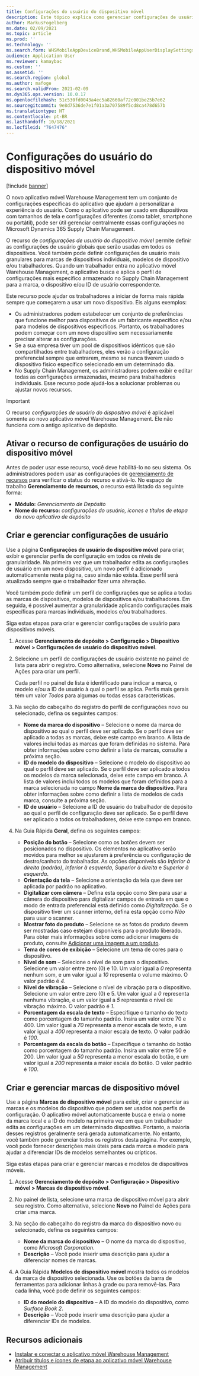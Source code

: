 ```yaml
---
title: Configurações do usuário do dispositivo móvel
description: Este tópico explica como gerenciar configurações de usuário do dispositivo móvel para trabalhadores de depósito.
author: MarkusFogelberg
ms.date: 02/09/2021
ms.topic: article
ms.prod: ''
ms.technology: ''
ms.search.form: WHSMobileAppDeviceBrand,WHSMobileAppUserDisplaySettings
audience: Application User
ms.reviewer: kamaybac
ms.custom: ''
ms.assetid: ''
ms.search.region: global
ms.author: mafoge
ms.search.validFrom: 2021-02-09
ms.dyn365.ops.version: 10.0.17
ms.openlocfilehash: 51c530fd0043a4ec5a82660af72c001be25b7e62
ms.sourcegitcommit: 9e8d7536de7e1f01a3a707589f5cd8ca478d657b
ms.translationtype: HT
ms.contentlocale: pt-BR
ms.lasthandoff: 10/18/2021
ms.locfileid: "7647476"
---
```

# <a name="mobile-device-user-settings"></a>Configurações do usuário do dispositivo móvel

[!include [banner](../../includes/banner.md)]

O novo aplicativo móvel Warehouse Management tem um conjunto de configurações específicas do aplicativo que ajudam a personalizar a experiência do usuário. Como o aplicativo pode ser usado em dispositivos com tamanhos de tela e configurações diferentes (como tablet, smartphone ou portátil), pode ser útil gerenciar centralmente essas configurações no Microsoft Dynamics 365 Supply Chain Management.

O recurso de *configurações de usuário do dispositivo móvel* permite definir as configurações de usuário globais que serão usadas em todos os dispositivos. Você também pode definir configurações de usuário mais granulares para marcas de dispositivos individuais, modelos de dispositivo e/ou trabalhadores. Quando um trabalhador entra no aplicativo móvel Warehouse Management, o aplicativo busca e aplica o perfil de configurações mais específico armazenado no Supply Chain Management para a marca, o dispositivo e/ou ID de usuário correspondente.

Este recurso pode ajudar os trabalhadores a iniciar de forma mais rápida sempre que começarem a usar um novo dispositivo. Eis alguns exemplos:

- Os administradores podem estabelecer um conjunto de preferências que funcione melhor para dispositivos de um fabricante específico e/ou para modelos de dispositivos específicos. Portanto, os trabalhadores podem começar com um novo dispositivo sem necessariamente precisar alterar as configurações.
- Se a sua empresa tiver um pool de dispositivos idênticos que são compartilhados entre trabalhadores, eles verão a configuração preferencial sempre que entrarem, mesmo se nunca tiverem usado o dispositivo físico específico selecionado em um determinado dia.
- No Supply Chain Management, os administradores podem exibir e editar todas as configurações armazenadas, mesmo para trabalhadores individuais. Esse recurso pode ajudá-los a solucionar problemas ou ajustar novos recursos.

> [!IMPORTANT]
> O recurso *configurações de usuário do dispositivo móvel* é aplicável somente ao novo aplicativo móvel Warehouse Management. Ele não funciona com o antigo aplicativo de depósito.

## <a name="turn-on-the-mobile-device-user-settings-feature"></a>Ativar o recurso de configurações de usuário do dispositivo móvel

Antes de poder usar esse recurso, você deve habilitá-lo no seu sistema. Os administradores podem usar as configurações de [gerenciamento de recursos](../../fin-ops-core/fin-ops/get-started/feature-management/feature-management-overview.md) para verificar o status do recurso e ativá-lo. No espaço de trabalho **Gerenciamento de recursos**, o recurso está listado da seguinte forma:

- **Módulo:** *Gerenciamento de Depósito*
- **Nome do recurso:** *configurações do usuário, ícones e títulos de etapa do novo aplicativo de depósito*

## <a name="create-and-manage-user-settings"></a>Criar e gerenciar configurações de usuário

Use a página **Configurações de usuário do dispositivo móvel** para criar, exibir e gerenciar perfis de configuração em todos os níveis de granularidade. Na primeira vez que um trabalhador edita as configurações de usuário em um novo dispositivo, um novo perfil é adicionado automaticamente nesta página, caso ainda não exista. Esse perfil será atualizado sempre que o trabalhador fizer uma alteração.

Você também pode definir um perfil de configurações que se aplica a todas as marcas de dispositivos, modelos de dispositivos e/ou trabalhadores. Em seguida, é possível aumentar a granularidade aplicando configurações mais específicas para marcas individuais, modelos e/ou trabalhadores.

Siga estas etapas para criar e gerenciar configurações de usuário para dispositivos móveis.

1. Acesse **Gerenciamento de depósito \> Configuração \> Dispositivo móvel \> Configurações de usuário do dispositivo móvel**.
1. Selecione um perfil de configurações de usuário existente no painel de lista para abrir o registro. Como alternativa, selecione **Novo** no Painel de Ações para criar um perfil.

    Cada perfil no painel de lista é identificado para indicar a marca, o modelo e/ou a ID de usuário à qual o perfil se aplica. Perfis mais gerais têm um valor *Todos* para algumas ou todas essas características.

1. Na seção do cabeçalho do registro do perfil de configurações novo ou selecionado, defina os seguintes campos:

    - **Nome da marca do dispositivo** – Selecione o nome da marca do dispositivo ao qual o perfil deve ser aplicado. Se o perfil deve ser aplicado a todas as marcas, deixe este campo em branco. A lista de valores inclui todas as marcas que foram definidas no sistema. Para obter informações sobre como definir a lista de marcas, consulte a próxima seção.
    - **ID do modelo do dispositivo** – Selecione o modelo do dispositivo ao qual o perfil deve ser aplicado. Se o perfil deve ser aplicado a todos os modelos da marca selecionada, deixe este campo em branco. A lista de valores inclui todos os modelos que foram definidos para a marca selecionada no campo **Nome da marca do dispositivo**. Para obter informações sobre como definir a lista de modelos de cada marca, consulte a próxima seção.
    - **ID de usuário** – Selecione a ID de usuário do trabalhador de depósito ao qual o perfil de configuração deve ser aplicado. Se o perfil deve ser aplicado a todos os trabalhadores, deixe este campo em branco.

1. Na Guia Rápida **Geral**, defina os seguintes campos:

    - **Posição do botão** – Selecione como os botões devem ser posicionados no dispositivo. Os elementos no aplicativo serão movidos para melhor se ajustarem à preferência ou configuração de destro/canhoto do trabalhador. As opções disponíveis são *Inferior à direita (padrão)*, *Inferior à esquerda*, *Superior à direita* e *Superior à esquerda*.
    - **Orientação da tela** – Selecione a orientação da tela que deve ser aplicada por padrão no aplicativo.
    - **Digitalizar com câmera** – Defina esta opção como *Sim* para usar a câmera do dispositivo para digitalizar campos de entrada em que o modo de entrada preferencial está definido como *Digitalização*. Se o dispositivo tiver um scanner interno, defina esta opção como *Não* para usar o scanner.
    - **Mostrar foto do produto** – Selecione se as fotos do produto devem ser mostradas caso estejam disponíveis para o produto liberado. Para obter mais informações sobre como adicionar imagens de produto, consulte [Adicionar uma imagem a um produto](../pim/tasks/add-image-product.md).
    - **Tema de cores de exibição** – Selecione um tema de cores para o dispositivo.
    - **Nível de som** – Selecione o nível de som para o dispositivo. Selecione um valor entre zero (0) e 10. Um valor igual a *0* representa nenhum som, e um valor igual a *10* representa o volume máximo. O valor padrão é *4*.
    - **Nível de vibração** – Selecione o nível de vibração para o dispositivo. Selecione um valor entre zero (0) e 5. Um valor igual a *0* representa nenhuma vibração, e um valor igual a *5* representa o nível de vibração máximo. O valor padrão é *1*.
    - **Porcentagem da escala de texto** – Especifique o tamanho do texto como porcentagem do tamanho padrão. Insira um valor entre 70 e 400. Um valor igual a *70* representa a menor escala de texto, e um valor igual a *400* representa a maior escala de texto. O valor padrão é *100*.
    - **Porcentagem da escala do botão** – Especifique o tamanho do botão como porcentagem do tamanho padrão. Insira um valor entre 50 e 200. Um valor igual a *50* representa a menor escala do botão, e um valor igual a *200* representa a maior escala do botão. O valor padrão é *100*.

## <a name="create-and-manage-mobile-device-brands"></a>Criar e gerenciar marcas de dispositivo móvel

Use a página **Marcas de dispositivo móvel** para exibir, criar e gerenciar as marcas e os modelos do dispositivo que podem ser usados nos perfis de configuração. O aplicativo móvel automaticamente busca e envia o nome da marca local e a ID do modelo na primeira vez em que um trabalhador edita as configurações em um determinado dispositivo. Portanto, a maioria desses registros geralmente será gerada automaticamente. No entanto, você também pode gerenciar todos os registros desta página. Por exemplo, você pode fornecer descrições mais úteis para cada marca e modelo para ajudar a diferenciar IDs de modelos semelhantes ou crípticos.

Siga estas etapas para criar e gerenciar marcas e modelos de dispositivos móveis.

1. Acesse **Gerenciamento de depósito \> Configuração \> Dispositivo móvel \> Marcas de dispositivo móvel**.
1. No painel de lista, selecione uma marca de dispositivo móvel para abrir seu registro. Como alternativa, selecione **Novo** no Painel de Ações para criar uma marca.
1. Na seção do cabeçalho do registro da marca do dispositivo novo ou selecionado, defina os seguintes campos:

    - **Nome da marca do dispositivo** – O nome da marca do dispositivo, como *Microsoft Corporation*.
    - **Descrição** – Você pode inserir uma descrição para ajudar a diferenciar nomes de marcas.

1. A Guia Rápida **Modelos de dispositivo móvel** mostra todos os modelos da marca de dispositivo selecionada. Use os botões da barra de ferramentas para adicionar linhas à grade ou para removê-las. Para cada linha, você pode definir os seguintes campos:

    - **ID do modelo do dispositivo** – A ID do modelo do dispositivo, como *Surface Book 2*.
    - **Descrição** – Você pode inserir uma descrição para ajudar a diferenciar IDs de modelos.

## <a name="additional-resources"></a>Recursos adicionais

- [Instalar e conectar o aplicativo móvel Warehouse Management](install-configure-warehouse-management-app.md)
- [Atribuir títulos e ícones de etapa ao aplicativo móvel Warehouse Management](step-icons-titles.md)